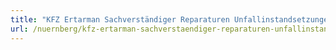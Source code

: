 ```yaml
---
title: "KFZ Ertarman Sachverständiger Reparaturen Unfallinstandsetzungen Ertamann"
url: /nuernberg/kfz-ertarman-sachverstaendiger-reparaturen-unfallinstandsetzungen-ertamann/
---
```

